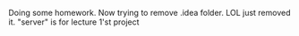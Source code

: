 Doing some homework.
Now trying to remove .idea folder.
LOL just removed it.
"server" is for lecture 1'st project